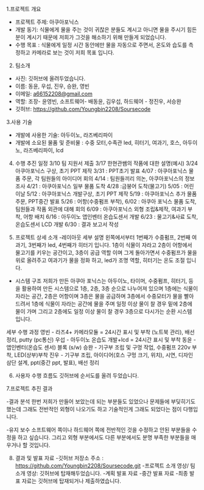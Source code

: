 1.프로젝트 개요
- 프로젝트 주제: 아쿠아포닉스
- 개발 동기: 식물에게 물을 주는 것이 귀찮은 분들도 계시고 아니면 물을 주시기 힘든 분이 계시기 때문에 저희가 그것을 해소하기 위해 만들게 되었습니다.
- 수행 목표 : 식물에게 일정 시간 동안에만 물을 자동으로 주면서, 온도와 습도를 측정하고 카메라로 보는 것이 저희 목표 입니다.

2. 팀소개
- 사진: 깃허브에 올려두었습니다.
- 이름: 동윤, 우섭, 진우, 승완, 영빈
- 이메일: a66152208@gmail.com
- 역할: 조장- 윤영빈, 소프트웨어- 배동윤, 김우섭, 하드웨어 - 정진우, 서승완
- 깃허브: https://github.com/Youngbin2208/Soursecode

3.사용 기술
- 개발에 사용한 기술: 아두이노, 라즈베리파이
- 개발에 소요된 물품 및 준비물 : 수중 모터,수족관 led, 히터기, 여과기, 호스, 아두이노, 라즈베리파이, lcd

4. 수행 추진 일정
3/10 팀 지원서 제출
3/17 한현관쌤의 작품에 대한 설명(예시)
3/24 아쿠아포닉스 구상, 초기 PPT 제작
3/31 : PPT초기 발표
4/07 : 아쿠아포닉스 물품 주문, 각 팀원들의 아이디어 회의
4/14 : 팀원들끼리 의논, 아쿠아포닉스의 정보 조사
4/21 : 아쿠아포닉스 일부 물품 도착
4/28 :금붕어 도착(물고기)
5/05 : 어린이날
5/12 : 아쿠아포닉스 개발구상, 초기 PPT 제작
5/19 : 아쿠아포닉스 추가 물품 주문, PPT중간 발표
5/26 : 어항(수중펌프 부착), 
6/02 : 아쿠아 포닉스 물품 도착, 팀원들과 작품 외관에 대해 회의
6/09 : 아쿠아포닉스 외형 조립&제작, 여과기 부착, 어항 배치
6/16 : 아두이노 앱인벤터 온습도센서 개발
6/23 : 물고기&사료 도착, 온습도센서 LCD 개발
6/30 : 결과 보고서 작성




5. 프로젝트 상세 소개
-레이아웃 세부 설명
왼쪽에서부터 1번째가 수중펌프, 2번째 여과기, 3번째가 led, 4번째가 히터기 입니다.
1층이 식물이 자라고 2층이 어항에서 물고기를 키우는 공간이고, 3층이 공급 역할 이며
그게 돌아가면서 수중펌프가 물을 위로 올려주고 여과기가 물을 정화 하고, led가 조명 역할, 히터기는 온도 조절 입니다.
- 시스템 구조
저희가 만든 아쿠아 포닉스는 아두이노, 타이머, 수중펌프, 히터기, 등을 활용하여 만든 시스템으로
1층, 2층, 3층 순으로 나누어져 있으며 1층에는 식물이 자라는 공간, 2층은 어항이며 3층은 물을 공급하며
3층에서 수중모터가 물을 빨아드려서 1층에 식물이 자라는 공간에 물을 주며 일정 이상 물이 찰 경우
밑에 2층에 물이 가며 그리고 2층에도 일정 이상 물이 찰 경우 3층으로 다시가는 순환 시스템 입니다.

 세부 수행 과정
 영빈 - 라즈4+ 카메라모듈 = 24시간 표시 및 부착 (노트북 관리), 배선 정리, putty (pc통신)
 우섭 - 아두이노 온습도 개발+lcd = 24시간 표시 및 부착
 동윤 - 앱인벤터(온습도 센서) 블록 (s/w) 
 승완 - 기구부 조립 및 구멍 작업, 수중펌프 220v 부착, LED(상부)부착
 진우 - 기구부 조립, 아이디어(호스 구멍 크기, 위치), 시연, 디자인 삼단 설계, ppt(중간 ppt, 발표), 배선 정리

6. 사용자 수행 흐름도
깃허브에 순서도를 올려 두었습니다.

7.프로젝트 추진 결과

-결과 분석
한번 저희가 만들어 보았는데 되는 부분들도 있었으나 문제들에 부딪히기도 했는데
그래도 전반적인 외형이 나오기도 하고 기술적인게 그래도 되었다는 점이 다행입니다.

 -유지 보수
 소프트웨어 쪽이나 하드웨어 쪽에 전반적인 것을 수정하고 안된 부분들을 수정을 하고 싶습니다.
 그리고 외형 부분에서도 다른 부분에서도 분명 부족한 부분들을 매우거나 할 것입니다.

8. 결과 및 발표 자료
-깃허브 저장소 주소 : https://github.com/Youngbin2208/Soursecode.git
-프로젝트 소개 영상/ 팀 소개 영상: 깃허브에 탑재해두었습니다.
-계획 발표 자료
-중간 발표 자료
-최종 발표 자료는 깃허브에 탑재되거나 제출하였습니다.
